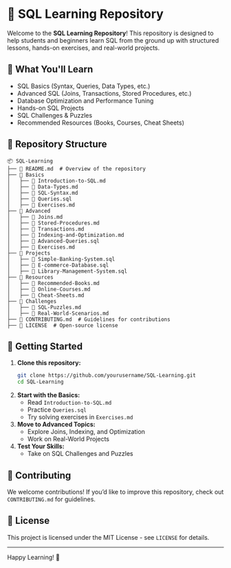 # 📌 SQL Learning Repository

Welcome to the **SQL Learning Repository**! This repository is designed to help students and beginners learn SQL from the ground up with structured lessons, hands-on exercises, and real-world projects.

## 📖 What You'll Learn
- SQL Basics (Syntax, Queries, Data Types, etc.)
- Advanced SQL (Joins, Transactions, Stored Procedures, etc.)
- Database Optimization and Performance Tuning
- Hands-on SQL Projects
- SQL Challenges & Puzzles
- Recommended Resources (Books, Courses, Cheat Sheets)

## 📂 Repository Structure
```
📦 SQL-Learning
├── 📜 README.md  # Overview of the repository
├── 📂 Basics
│   ├── 📜 Introduction-to-SQL.md
│   ├── 📜 Data-Types.md
│   ├── 📜 SQL-Syntax.md
│   ├── 📜 Queries.sql
│   ├── 📜 Exercises.md
├── 📂 Advanced
│   ├── 📜 Joins.md
│   ├── 📜 Stored-Procedures.md
│   ├── 📜 Transactions.md
│   ├── 📜 Indexing-and-Optimization.md
│   ├── 📜 Advanced-Queries.sql
│   ├── 📜 Exercises.md
├── 📂 Projects
│   ├── 📜 Simple-Banking-System.sql
│   ├── 📜 E-commerce-Database.sql
│   ├── 📜 Library-Management-System.sql
├── 📂 Resources
│   ├── 📜 Recommended-Books.md
│   ├── 📜 Online-Courses.md
│   ├── 📜 Cheat-Sheets.md
├── 📂 Challenges
│   ├── 📜 SQL-Puzzles.md
│   ├── 📜 Real-World-Scenarios.md
├── 📜 CONTRIBUTING.md  # Guidelines for contributions
├── 📜 LICENSE  # Open-source license
```

## 🚀 Getting Started
1. **Clone this repository:**
   ```sh
   git clone https://github.com/yourusername/SQL-Learning.git
   cd SQL-Learning
   ```
2. **Start with the Basics:**
   - Read `Introduction-to-SQL.md`
   - Practice `Queries.sql`
   - Try solving exercises in `Exercises.md`
3. **Move to Advanced Topics:**
   - Explore Joins, Indexing, and Optimization
   - Work on Real-World Projects
4. **Test Your Skills:**
   - Take on SQL Challenges and Puzzles

## 🤝 Contributing
We welcome contributions! If you’d like to improve this repository, check out `CONTRIBUTING.md` for guidelines.

## 📜 License
This project is licensed under the MIT License - see `LICENSE` for details.

---

Happy Learning! 🚀

